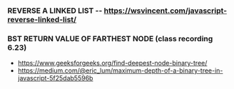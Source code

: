 ### REVERSE A LINKED LIST -- https://wsvincent.com/javascript-reverse-linked-list/

### BST RETURN VALUE OF FARTHEST NODE (class recording 6.23) 
- https://www.geeksforgeeks.org/find-deepest-node-binary-tree/
- https://medium.com/@eric_lum/maximum-depth-of-a-binary-tree-in-javascript-5f25dab5596b
